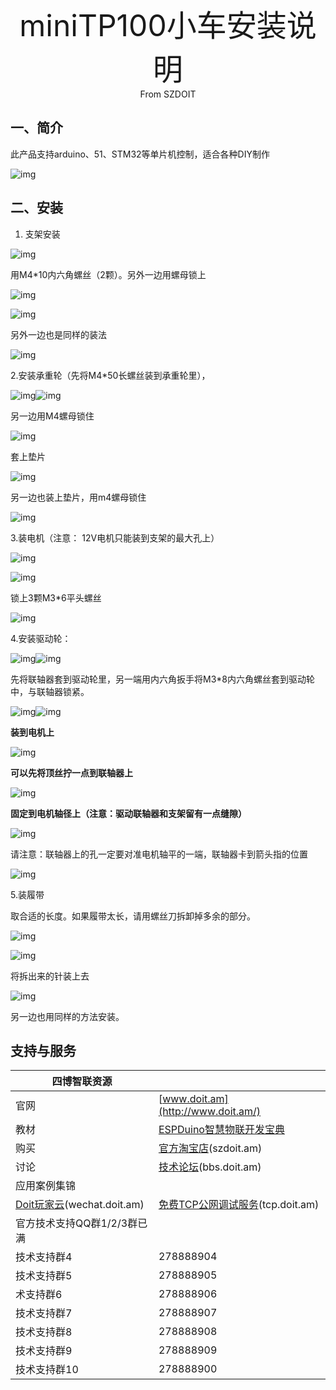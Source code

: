 <center><font size=10> miniTP100小车安装说明</center></font>
<center> From SZDOIT</center>

## 一、简介

此产品支持arduino、51、STM32等单片机控制，适合各种DIY制作

![img](https://github.com/SmartArduino/zhdocs/raw/master/zhSmartCAR/TP_Series/miniTP100/wps1.jpg) 

## 二、安装

1. 支架安装

![img](https://github.com/SmartArduino/zhdocs/raw/master/zhSmartCAR/TP_Series/miniTP100/wps2.jpg) 

用M4*10内六角螺丝（2颗）。另外一边用螺母锁上

![img](https://github.com/SmartArduino/zhdocs/raw/master/zhSmartCAR/TP_Series/miniTP100/wps3.jpg) 

![img](https://github.com/SmartArduino/zhdocs/raw/master/zhSmartCAR/TP_Series/miniTP100/wps4.jpg) 

另外一边也是同样的装法

![img](https://github.com/SmartArduino/zhdocs/raw/master/zhSmartCAR/TP_Series/miniTP100/wps5.jpg) 

2.安装承重轮（先将M4*50长螺丝装到承重轮里），

![img](https://github.com/SmartArduino/zhdocs/raw/master/zhSmartCAR/TP_Series/miniTP100/wps6.jpg)![img](https://github.com/SmartArduino/zhdocs/raw/master/zhSmartCAR/TP_Series/miniTP100/wps7.jpg) 

另一边用M4螺母锁住

![img](https://github.com/SmartArduino/zhdocs/raw/master/zhSmartCAR/TP_Series/miniTP100/wps8.jpg) 

套上垫片

![img](https://github.com/SmartArduino/zhdocs/raw/master/zhSmartCAR/TP_Series/miniTP100/wps9.jpg) 

另一边也装上垫片，用m4螺母锁住

![img](https://github.com/SmartArduino/zhdocs/raw/master/zhSmartCAR/TP_Series/miniTP100/wps10.jpg) 

3.装电机（注意： 12V电机只能装到支架的最大孔上）

![img](https://github.com/SmartArduino/zhdocs/raw/master/zhSmartCAR/TP_Series/miniTP100/wps11.jpg) 

![img](https://github.com/SmartArduino/zhdocs/raw/master/zhSmartCAR/TP_Series/miniTP100/wps12.jpg) 

锁上3颗M3*6平头螺丝

![img](https://github.com/SmartArduino/zhdocs/raw/master/zhSmartCAR/TP_Series/miniTP100/wps13.jpg) 

4.安装驱动轮：

![img](https://github.com/SmartArduino/zhdocs/raw/master/zhSmartCAR/TP_Series/miniTP100/wps14.png)![img](https://github.com/SmartArduino/zhdocs/raw/master/zhSmartCAR/TP_Series/miniTP100/wps15.png) 

先将联轴器套到驱动轮里，另一端用内六角扳手将M3*8内六角螺丝套到驱动轮中，与联轴器锁紧。

![img](https://github.com/SmartArduino/zhdocs/raw/master/zhSmartCAR/TP_Series/miniTP100/wps16.jpg)![img](https://github.com/SmartArduino/zhdocs/raw/master/zhSmartCAR/TP_Series/miniTP100/wps17.jpg) 

**装到电机上**

![img](https://github.com/SmartArduino/zhdocs/raw/master/zhSmartCAR/TP_Series/miniTP100/wps18.jpg) 

**可以先将顶丝拧一点到联轴器上**

![img](https://github.com/SmartArduino/zhdocs/raw/master/zhSmartCAR/TP_Series/miniTP100/wps19.png) 

**固定到电机轴径上（注意：驱动联轴器和支架留有一点缝隙）**

![img](https://github.com/SmartArduino/zhdocs/raw/master/zhSmartCAR/TP_Series/miniTP100/wps20.png) 

请注意：联轴器上的孔一定要对准电机轴平的一端，联轴器卡到箭头指的位置

![img](https://github.com/SmartArduino/zhdocs/raw/master/zhSmartCAR/TP_Series/miniTP100/wps21.png)

5.装履带

取合适的长度。如果履带太长，请用螺丝刀拆卸掉多余的部分。

![img](https://github.com/SmartArduino/zhdocs/raw/master/zhSmartCAR/TP_Series/miniTP100/wps22.jpg) 

![img](https://github.com/SmartArduino/zhdocs/raw/master/zhSmartCAR/TP_Series/miniTP100/wps23.jpg) 

将拆出来的针装上去

![img](https://github.com/SmartArduino/zhdocs/raw/master/zhSmartCAR/TP_Series/miniTP100/wps24.png) 

另一边也用同样的方法安装。

 

## 支持与服务

| 四博智联资源                                        |                                                              |
| --------------------------------------------------- | ------------------------------------------------------------ |
| 官网                                                | [www.doit.am](http://www.doit.am/)                           |
| 教材                                                | [ESPDuino智慧物联开发宝典](https://item.taobao.com/item.htm?spm=a1z10.3-c.w4002-7420449993.9.Bgp1Ll&id=520583000610) |
| 购买                                                | [官方淘宝店](https://szdoit.taobao.com/)(szdoit.am)          |
| 讨论                                                | [技术论坛](http://bbs.doit.am/forum.php)(bbs.doit.am)        |
| 应用案例集锦                                        |                                                              |
| [Doit玩家云](http://wechat.doit.am)(wechat.doit.am) | [免费TCP公网调试服务](http://tcp.doit.am)(tcp.doit.am)       |
| 官方技术支持QQ群1/2/3群已满                         |                                                              |
| 技术支持群4                                         | 278888904                                                    |
| 技术支持群5                                         | 278888905                                                    |
| 术支持群6                                           | 278888906                                                    |
| 技术支持群7                                         | 278888907                                                    |
| 技术支持群8                                         | 278888908                                                    |
| 技术支持群9                                         | 278888909                                                    |
| 技术支持群10                                        | 278888900                                                    |